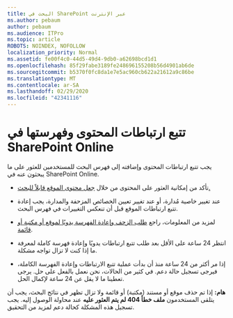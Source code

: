 ```yaml
---
title: البحث في SharePoint عبر الإنترنت
ms.author: pebaum
author: pebaum
ms.audience: ITPro
ms.topic: article
ROBOTS: NOINDEX, NOFOLLOW
localization_priority: Normal
ms.assetid: fe00f4c0-44d5-49d4-9db0-a62698bcd1d1
ms.openlocfilehash: 85f29fabe3189fe248696155208b56d4901ab6de
ms.sourcegitcommit: b5370f0fc8da1e7e5ac960cb622a21612a9c86be
ms.translationtype: MT
ms.contentlocale: ar-SA
ms.lasthandoff: 02/29/2020
ms.locfileid: "42341116"
---
```

# <a name="content-crawling-and-indexing-in-sharepoint-online"></a>تتبع ارتباطات المحتوى وفهرستها في SharePoint Online

يجب تتبع ارتباطات المحتوى وإضافته إلى فهرس البحث للمستخدمين للعثور على ما يبحثون عنه في SharePoint Online.

- تأكد من إمكانية العثور على المحتوى من خلال [جعل محتوى الموقع قابلاً للبحث.](https://docs.microsoft.com/sharepoint/make-site-content-searchable)

- عند تغيير خاصية مُدارة، أو عند تغيير تعيين الخصائص المزحفة والمدارة، يجب إعادة تتبع ارتباطات الموقع قبل أن تنعكس التغييرات في فهرس البحث.

- لمزيد من المعلومات، راجع [طلب الزحف وإعادة الفهرسة يدويًا لموقع أو مكتبة أو قائمة](https://docs.microsoft.com/sharepoint/crawl-site-content).

- انتظر 24 ساعة على الأقل بعد طلب تتبع ارتباطات يدويًا وإعادة فهرسة كاملة لمعرفة ما إذا كنت لا تزال تواجه مشكلة.

- إذا مر أكثر من 24 ساعة منذ أن بدأت عملية تتبع الارتباطات وإعادة الفهرسة الكاملة، فيرجى تسجيل حالة دعم. في كثير من الحالات، نحن نعمل بالفعل على حل. يرجى تعطينا ما لا يقل عن 24 ساعة لإكمال الحل.

**هام:** إذا تم حذف موقع أو مستند (مكتبة) أو قائمة ولا تزال تظهر في نتائج البحث، يجب أن يتلقى المستخدمون **ملف خطأ 404 لم يتم العثور عليه** عند محاولة الوصول إليه. يجب تسجيل هذه المشكلة كحالة دعم لمزيد من التحقيق.



